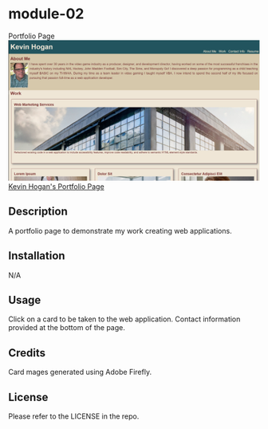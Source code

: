 # module-02
Portfolio Page
![Image of Kevin Hogan's portfolio page](./assets/images/Capture.PNG)
[Kevin Hogan's Portfolio Page](https://kevinchogan.github.io/module-02/)

## Description

A portfolio page to demonstrate my work creating web applications.

## Installation

N/A

## Usage

Click on a card to be taken to the web application.  Contact information provided at the bottom of the page.

## Credits

Card mages generated using Adobe Firefly. 

## License

Please refer to the LICENSE in the repo.
